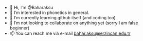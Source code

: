 - 👋 Hi, I’m @Baharaksu
- 👀 I’m interested in phonetics in general.
- 🌱 I’m currently learning github itself (and coding too)
- 💞️ I’m not looking to collaborate on anything yet (sorry I am false beginner)
- 📫 You can reach me via e-mail bahar.aksu@erzincan.edu.tr

<!---
Baharaksu/Baharaksu is a ✨ special ✨ repository because its `README.md` (this file) appears on your GitHub profile.
You can click the Preview link to take a look at your changes.
--->
